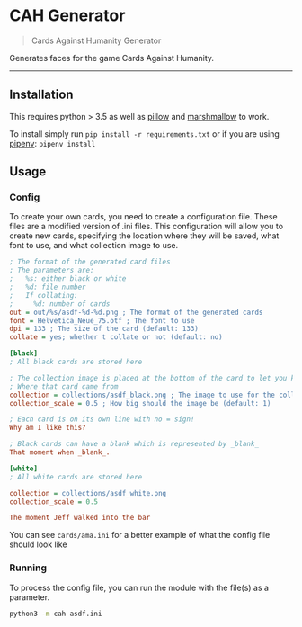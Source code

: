 # CAH Generator

> Cards Against Humanity Generator

Generates faces for the game Cards Against Humanity.

---

## Installation

This requires python > 3.5 as well as [pillow](https://pypi.org/project/Pillow/)
and [marshmallow](https://pypi.org/project/marshmallow/) to work.

To install simply run `pip install -r requirements.txt` or if you are using
[pipenv](https://pypi.org/project/pipenv/): `pipenv install`

## Usage

### Config

To create your own cards, you need to create a configuration file. These
files are a modified version of .ini files. This configuration will allow you
to create new cards, specifying the location where they will be saved, what
font to use, and what collection image to use.

```ini
; The format of the generated card files
; The parameters are:
;   %s: either black or white
;   %d: file number
;   If collating:
;     %d: number of cards
out = out/%s/asdf-%d-%d.png ; The format of the generated cards
font = Helvetica_Neue_75.otf ; The font to use
dpi = 133 ; The size of the card (default: 133)
collate = yes; whether t collate or not (default: no)

[black]
; All black cards are stored here

; The collection image is placed at the bottom of the card to let you know
; Where that card came from
collection = collections/asdf_black.png ; The image to use for the collection (optional)
collection_scale = 0.5 ; How big should the image be (default: 1)

; Each card is on its own line with no = sign!
Why am I like this?

; Black cards can have a blank which is represented by _blank_
That moment when _blank_.

[white]
; All white cards are stored here

collection = collections/asdf_white.png
collection_scale = 0.5

The moment Jeff walked into the bar
```

You can see `cards/ama.ini` for a better example of what the config file should look
like

### Running

To process the config file, you can run the module with the file(s) as a
parameter.

```bash
python3 -m cah asdf.ini
```
